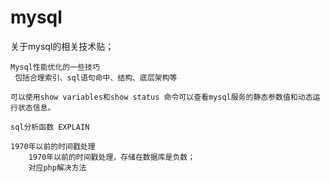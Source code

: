 # mysql

关于mysql的相关技术贴；

```
Mysql性能优化的一些技巧
 包括合理索引、sql语句命中、结构、底层架构等
```
```
可以使用show variables和show status 命令可以查看mysql服务的静态参数值和动态运行状态信息。
```
```
sql分析函数 EXPLAIN
```

```
1970年以前的时间戳处理
    1970年以前的时间戳处理，存储在数据库是负数；
    对应php解决方法
```



